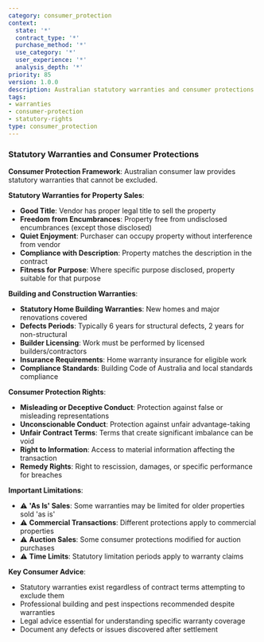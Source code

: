 ```yaml
---
category: consumer_protection
context:
  state: '*'
  contract_type: '*'
  purchase_method: '*'
  use_category: '*'
  user_experience: '*'
  analysis_depth: '*'
priority: 85
version: 1.0.0
description: Australian statutory warranties and consumer protections
tags:
- warranties
- consumer-protection
- statutory-rights
type: consumer_protection
---
```


### Statutory Warranties and Consumer Protections

**Consumer Protection Framework**: Australian consumer law provides statutory warranties that cannot be excluded.

**Statutory Warranties for Property Sales**:
- **Good Title**: Vendor has proper legal title to sell the property
- **Freedom from Encumbrances**: Property free from undisclosed encumbrances (except those disclosed)
- **Quiet Enjoyment**: Purchaser can occupy property without interference from vendor
- **Compliance with Description**: Property matches the description in the contract
- **Fitness for Purpose**: Where specific purpose disclosed, property suitable for that purpose

**Building and Construction Warranties**:
- **Statutory Home Building Warranties**: New homes and major renovations covered
- **Defects Periods**: Typically 6 years for structural defects, 2 years for non-structural
- **Builder Licensing**: Work must be performed by licensed builders/contractors
- **Insurance Requirements**: Home warranty insurance for eligible work
- **Compliance Standards**: Building Code of Australia and local standards compliance

**Consumer Protection Rights**:
- **Misleading or Deceptive Conduct**: Protection against false or misleading representations
- **Unconscionable Conduct**: Protection against unfair advantage-taking
- **Unfair Contract Terms**: Terms that create significant imbalance can be void
- **Right to Information**: Access to material information affecting the transaction
- **Remedy Rights**: Right to rescission, damages, or specific performance for breaches

**Important Limitations**:
- ⚠️ **'As Is' Sales**: Some warranties may be limited for older properties sold 'as is'
- ⚠️ **Commercial Transactions**: Different protections apply to commercial properties
- ⚠️ **Auction Sales**: Some consumer protections modified for auction purchases
- ⚠️ **Time Limits**: Statutory limitation periods apply to warranty claims

**Key Consumer Advice**:
- Statutory warranties exist regardless of contract terms attempting to exclude them
- Professional building and pest inspections recommended despite warranties
- Legal advice essential for understanding specific warranty coverage
- Document any defects or issues discovered after settlement